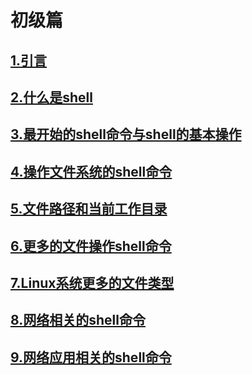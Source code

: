 # 初级篇

## [1.引言](./a-1.引言.md)

## [2.什么是shell](./b-2.什么是shell.md)

## [3.最开始的shell命令与shell的基本操作](./c-3.最开始的shell命令与shell的基本操作.md)

## [4.操作文件系统的shell命令](./d-4.操作文件系统的shell命令.md)

## [5.文件路径和当前工作目录](./e-5.文件路径和当前工作目录.md)

## [6.更多的文件操作shell命令](./f-6.更多的文件操作shell命令.md)

## [7.Linux系统更多的文件类型](./g-7.Linux系统更多的文件类型.md)

## [8.网络相关的shell命令](./h-8.网络相关的shell命令.md)

## [9.网络应用相关的shell命令](./i-9.网络应用相关的shell命令.md)